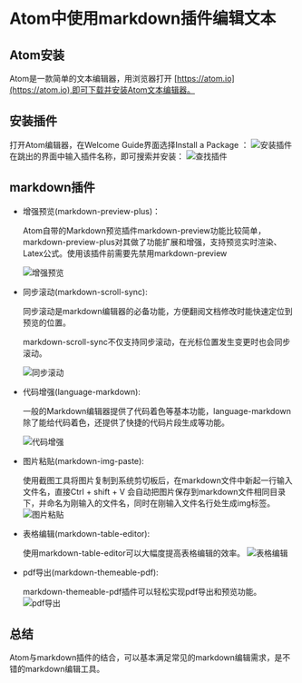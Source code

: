 # Atom中使用markdown插件编辑文本

## Atom安装
Atom是一款简单的文本编辑器，用浏览器打开 [https://atom.io](https://atom.io),即可下载并安装Atom文本编辑器。

## 安装插件

打开Atom编辑器，在Welcome Guide界面选择Install a Package ：
![安装插件](安装插件.png)
在跳出的界面中输入插件名称，即可搜索并安装：
![查找插件](查找插件.png)

## markdown插件
* 增强预览(markdown-preview-plus)：

    Atom自带的Markdown预览插件markdown-preview功能比较简单，markdown-preview-plus对其做了功能扩展和增强，支持预览实时渲染、Latex公式。使用该插件前需要先禁用markdown-preview

    ![增强预览](增强预览.png)

* 同步滚动(markdown-scroll-sync):

    同步滚动是markdown编辑器的必备功能，方便翻阅文档修改时能快速定位到预览的位置。

    markdown-scroll-sync不仅支持同步滚动，在光标位置发生变更时也会同步滚动。

    ![同步滚动](同步滚动.png)

* 代码增强(language-markdown):

    一般的Markdown编辑器提供了代码着色等基本功能，language-markdown除了能给代码着色，还提供了快捷的代码片段生成等功能。

    ![代码增强](代码增强.png)

* 图片粘贴(markdown-img-paste):

    使用截图工具将图片复制到系统剪切板后，在markdown文件中新起一行输入文件名，直接Ctrl + shift + V 会自动把图片保存到markdown文件相同目录下，并命名为刚输入的文件名，同时在刚输入文件名行处生成img标签。
    ![图片粘贴](图片粘贴.png)

* 表格编辑(markdown-table-editor):

    使用markdown-table-editor可以大幅度提高表格编辑的效率。
    ![表格编辑](表格编辑.png)

* pdf导出(markdown-themeable-pdf):

    markdown-themeable-pdf插件可以轻松实现pdf导出和预览功能。
    ![pdf导出](pdf导出.png)


## 总结
Atom与markdown插件的结合，可以基本满足常见的markdown编辑需求，是不错的markdown编辑工具。
